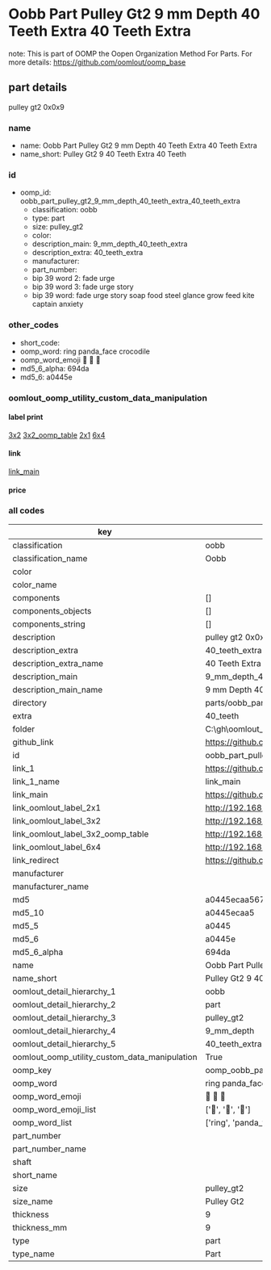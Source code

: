 # Oobb Part Pulley Gt2 9 mm Depth 40 Teeth Extra 40 Teeth Extra  

note: This is part of OOMP the Oopen Organization Method For Parts. For more details: https://github.com/oomlout/oomp_base

##  part details
  



pulley gt2 0x0x9



### name
* name: Oobb Part Pulley Gt2 9 mm Depth 40 Teeth Extra 40 Teeth Extra
* name_short: Pulley Gt2 9 40 Teeth Extra 40 Teeth
### id
* oomp_id: oobb_part_pulley_gt2_9_mm_depth_40_teeth_extra_40_teeth_extra
  * classification: oobb
  * type: part
  * size: pulley_gt2
  * color: 
  * description_main: 9_mm_depth_40_teeth_extra
  * description_extra: 40_teeth_extra
  * manufacturer: 
  * part_number: 
  * bip 39 word 2: fade urge
  * bip 39 word 3: fade urge story
  * bip 39 word: fade urge story soap food steel glance grow feed kite captain anxiety

### other_codes
* short_code: 
* oomp_word: ring panda_face crocodile
* oomp_word_emoji :ring: :panda_face: :crocodile:
* md5_6_alpha: 694da
* md5_6: a0445e






### oomlout_oomp_utility_custom_data_manipulation
#### label print
[3x2](http://192.168.1.245:1112/?label=oomp%20694da)
[3x2_oomp_table](http://192.168.1.108:1112/?label=oomp%20694da)
[2x1](http://192.168.1.242:1112/?label=oomp%20694da)
[6x4](http://192.168.1.55:1112/?label=oomp%20694da)    

#### link

[link_main](https://github.com/oomlout/oomlout_oobb_version_4_generated_parts/tree/main/navigation_oomp/oobb/part/pulley_gt2/9_mm_depth_40_teeth_extra/40_teeth_extra/part)                              

#### price







### all codes 
| key | value |  
| --- | --- |  
| classification | oobb |  
| classification_name | Oobb |  
| color |  |  
| color_name |  |  
| components | [] |  
| components_objects | [] |  
| components_string | [] |  
| description | pulley gt2 0x0x9 |  
| description_extra | 40_teeth_extra |  
| description_extra_name | 40 Teeth Extra |  
| description_main | 9_mm_depth_40_teeth_extra |  
| description_main_name | 9 mm Depth 40 Teeth Extra |  
| directory | parts/oobb_part_pulley_gt2_9_mm_depth_40_teeth_extra_40_teeth_extra |  
| extra | 40_teeth |  
| folder | C:\gh\oomlout_oobb_version_4_generated_parts\parts\oobb_part_pulley_gt2_9_mm_depth_40_teeth_extra_40_teeth_extra |  
| github_link | https://github.com/oomlout/oomlout_oomp_part_src/tree/main/parts/oobb_part_pulley_gt2_9_mm_depth_40_teeth_extra_40_teeth_extra |  
| id | oobb_part_pulley_gt2_9_mm_depth_40_teeth_extra_40_teeth_extra |  
| link_1 | https://github.com/oomlout/oomlout_oobb_version_4_generated_parts/tree/main/navigation_oomp/oobb/part/pulley_gt2/9_mm_depth_40_teeth_extra/40_teeth_extra/part |  
| link_1_name | link_main |  
| link_main | https://github.com/oomlout/oomlout_oobb_version_4_generated_parts/tree/main/navigation_oomp/oobb/part/pulley_gt2/9_mm_depth_40_teeth_extra/40_teeth_extra/part |  
| link_oomlout_label_2x1 | http://192.168.1.242:1112/?label=oomp%20694da |  
| link_oomlout_label_3x2 | http://192.168.1.245:1112/?label=oomp%20694da |  
| link_oomlout_label_3x2_oomp_table | http://192.168.1.108:1112/?label=oomp%20694da |  
| link_oomlout_label_6x4 | http://192.168.1.55:1112/?label=oomp%20694da |  
| link_redirect | https://github.com/oomlout/oomlout_oobb_version_4_generated_parts/tree/main/parts/oobb_pulley_gt2_09_ex_40_teeth |  
| manufacturer |  |  
| manufacturer_name |  |  
| md5 | a0445ecaa5670c5754ad6cdbad3bda8e |  
| md5_10 | a0445ecaa5 |  
| md5_5 | a0445 |  
| md5_6 | a0445e |  
| md5_6_alpha | 694da |  
| name | Oobb Part Pulley Gt2 9 mm Depth 40 Teeth Extra 40 Teeth Extra |  
| name_short | Pulley Gt2 9 40 Teeth Extra 40 Teeth |  
| oomlout_detail_hierarchy_1 | oobb |  
| oomlout_detail_hierarchy_2 | part |  
| oomlout_detail_hierarchy_3 | pulley_gt2 |  
| oomlout_detail_hierarchy_4 | 9_mm_depth |  
| oomlout_detail_hierarchy_5 | 40_teeth_extra |  
| oomlout_oomp_utility_custom_data_manipulation | True |  
| oomp_key | oomp_oobb_part_pulley_gt2_9_mm_depth_40_teeth_extra_40_teeth_extra |  
| oomp_word | ring panda_face crocodile |  
| oomp_word_emoji | :ring: :panda_face: :crocodile: |  
| oomp_word_emoji_list | [':ring:', ':panda_face:', ':crocodile:'] |  
| oomp_word_list | ['ring', 'panda_face', 'crocodile'] |  
| part_number |  |  
| part_number_name |  |  
| shaft |  |  
| short_name |  |  
| size | pulley_gt2 |  
| size_name | Pulley Gt2 |  
| thickness | 9 |  
| thickness_mm | 9 |  
| type | part |  
| type_name | Part |  
